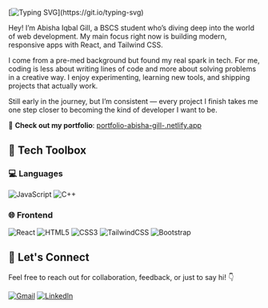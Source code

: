 [![Typing SVG](https://readme-typing-svg.herokuapp.com?font=Architects+Daughter&color=93a19f&size=30&lines=Hey+there,+I'm+Abisha+Gill!;Front-End+Developer;Crafting+Web+Experiences+with+Code;Let’s+Build+Something+Awesome!)](https://git.io/typing-svg)

Hey! I’m Abisha Iqbal Gill, a BSCS student who’s diving deep into the world of web development. My main focus right now is building modern, responsive apps with React, and Tailwind CSS.

I come from a pre-med background but found my real spark in tech. For me, coding is less about writing lines of code and more about solving problems in a creative way. I enjoy experimenting, learning new tools, and shipping projects that actually work.

Still early in the journey, but I’m consistent — every project I finish takes me one step closer to becoming the kind of developer I want to be.

🔗 **Check out my portfolio**: [portfolio-abisha-gill-.netlify.app](https://abisha-gill-portfolio.netlify.app/)

## 🚀 Tech Toolbox

### 💻 Languages
![JavaScript](https://img.shields.io/badge/JavaScript-323330?style=for-the-badge&logo=javascript&logoColor=F7DF1E)
![C++](https://img.shields.io/badge/C%2B%2B-00599C?style=for-the-badge&logo=c%2B%2B&logoColor=white)

### 🌐 Frontend
![React](https://img.shields.io/badge/React-20232A?style=for-the-badge&logo=react&logoColor=61DAFB)
![HTML5](https://img.shields.io/badge/HTML5-E34F26?style=for-the-badge&logo=html5&logoColor=white)
![CSS3](https://img.shields.io/badge/CSS3-1572B6?style=for-the-badge&logo=css3&logoColor=white)
![TailwindCSS](https://img.shields.io/badge/TailwindCSS-06B6D4?style=for-the-badge&logo=tailwindcss&logoColor=white)
![Bootstrap](https://img.shields.io/badge/Bootstrap-563D7C?style=for-the-badge&logo=bootstrap&logoColor=white)

## 🤝 Let's Connect

Feel free to reach out for collaboration, feedback, or just to say hi! 👇

[![Gmail](https://img.shields.io/badge/Gmail-EA4335?style=for-the-badge&logo=gmail&logoColor=white)](mailto:gillabisha4@gmail.com)
[![LinkedIn](https://img.shields.io/badge/LinkedIn-0077B5?style=for-the-badge&logo=linkedin&logoColor=white)](https://www.linkedin.com/in/abisha-gill-5a317a295/)
